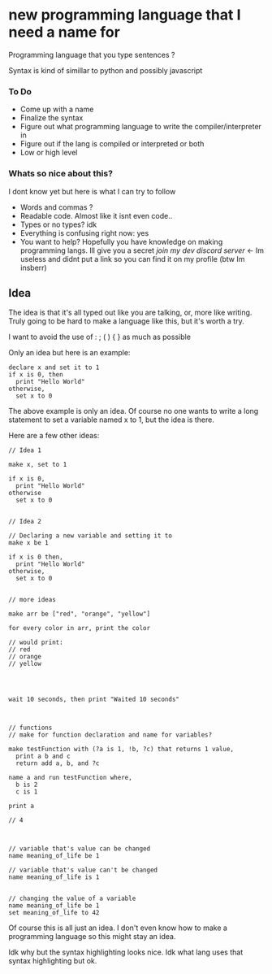 # new programming language that I need a name for
Programming language that you type sentences ?

Syntax is kind of simillar to python and possibly javascript

### To Do
- Come up with a name
- Finalize the syntax
- Figure out what programming language to write the compiler/interpreter in
- Figure out if the lang is compiled or interpreted or both
- Low or high level

### Whats so nice about this?
I dont know yet but here is what I can try to follow
- Words and commas ? 
- Readable code. Almost like it isnt even code..
- Types or no types? idk
- Everything is confusing right now: yes
- You want to help? Hopefully you have knowledge on making programming langs. Ill give you a secret _join my dev discord server_ <- Im useless and didnt put a link so you can find it on my profile (btw Im insberr) 

## Idea
The idea is that it's all typed out like you are talking, or, more like writing.  
Truly going to be hard to make a language like this, but it's worth a try.


I want to avoid the use of : ; ( ) { } as much as possible

Only an idea but here is an example:

```wl
declare x and set it to 1
if x is 0, then
  print "Hello World"
otherwise,
  set x to 0
```

The above example is only an idea. Of course no one wants to write a long statement to set a variable named x to 1, but the idea is there.

Here are a few other ideas:

```wl
// Idea 1

make x, set to 1

if x is 0,
  print "Hello World"
otherwise
  set x to 0


// Idea 2

// Declaring a new variable and setting it to 
make x be 1

if x is 0 then,
  print "Hello World"
otherwise,
  set x to 0


// more ideas

make arr be ["red", "orange", "yellow"]

for every color in arr, print the color

// would print:
// red
// orange
// yellow




wait 10 seconds, then print "Waited 10 seconds"



// functions
// make for function declaration and name for variables?

make testFunction with (?a is 1, !b, ?c) that returns 1 value,
  print a b and c
  return add a, b, and ?c

name a and run testFunction where,
  b is 2
  c is 1

print a

// 4



// variable that's value can be changed
name meaning_of_life be 1

// variable that's value can't be changed
name meaning_of_life is 1


// changing the value of a variable
name meaning_of_life be 1
set meaning_of_life to 42

```

Of course this is all just an idea. I don't even know how to make a programming language so this might stay an idea.



Idk why but the syntax highlighting looks nice. Idk what lang uses that syntax highlighting but ok.
